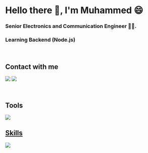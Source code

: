 # Hello there 👋, I'm Muhammed 😄
### Senior Electronics and Communication Engineer 👷‍♂️.
### Learning Backend (Node.js)
<br />

## Contact with me
<p align="left">
  <a href="https://www.linkedin.com/in/muhammedalii9/"><img src="https://skillicons.dev/icons?i=linkedin" /></a>
  <a href="https://x.com/0xmuhammed9"><img src="https://skillicons.dev/icons?i=twitter"></a>  
</p>
</br>

## Tools
<p align="left">
  <a href="https://skillicons.dev">
    <img src="https://skillicons.dev/icons?i=notion,github,obsidian,eclipse,arduino,figma,matlab,vscode"
  </a>
</p>

## Skills
<p align="left">
  <a href="https://skillicons.dev">
    <img src="https://skillicons.dev/icons?i=git,c,html,css,js,cmake" />
  </a>
</p>

